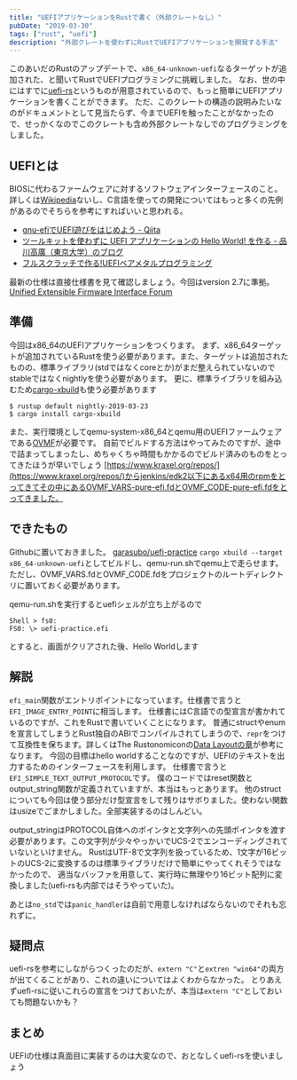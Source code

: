 ```yaml
---
title: "UEFIアプリケーションをRustで書く（外部クレートなし）"
pubDate: "2019-03-30"
tags: ["rust", "uefi"]
description: "外部クレートを使わずにRustでUEFIアプリケーションを開発する手法"
---
```


このあいだのRustのアップデートで、`x86_64-unknown-uefi`なるターゲットが追加された、と聞いてRustでUEFIプログラミングに挑戦しました。
なお、世の中にはすでに[uefi-rs](https://github.com/rust-osdev/uefi-rs)というものが用意されているので、もっと簡単にUEFIアプリケーションを書くことができます。
ただ、このクレートの構造の説明みたいなのがドキュメントとして見当たらず、今までUEFIを触ったことがなかったので、せっかくなのでこのクレートも含め外部クレートなしでのプログラミングをしました。

## UEFIとは
BIOSに代わるファームウェアに対するソフトウェアインターフェースのこと。詳しくは[Wikipedia](https://ja.wikipedia.org/wiki/Unified_Extensible_Firmware_Interface)ないし、C言語を使っての開発についてはもっと多くの先例があるのでそちらを参考にすればいいと思われる。

- [gnu-efiでUEFI遊びをはじめよう - Qiita](https://qiita.com/tnishinaga/items/40755f414557faf45dcb)
- [ツールキットを使わずに UEFI アプリケーションの Hello World! を作る - 品川高廣（東京大学）のブログ](http://d.hatena.ne.jp/shina_ecc/20140819/1408434995)
- [フルスクラッチで作る!UEFIベアメタルプログラミング](http://yuma.ohgami.jp/UEFI-Bare-Metal-Programming/)

最新の仕様は直接仕様書を見て確認しましょう。今回はversion 2.7に準拠。
[Unified Extensible Firmware Interface Forum](https://uefi.org/specifications)

## 準備
今回はx86\_64のUEFIアプリケーションをつくります。
まず、x86\_64ターゲットが追加されているRustを使う必要があります。また、ターゲットは追加されたものの、標準ライブラリ(stdではなくcoreとか)がまだ整えられていないのでstableではなくnightlyを使う必要があります。
更に、標準ライブラリを組み込むため[cargo-xbuild](https://github.com/rust-osdev/cargo-xbuild)も使う必要があります

```
$ rustup default nightly-2019-03-23
$ cargo install cargo-xbuild 
```

また、実行環境としてqemu-system-x86_64とqemu用のUEFIファームウェアである[OVMF](https://github.com/tianocore/tianocore.github.io/wiki/OVMF)が必要です。
自前でビルドする方法はやってみたのですが、途中で詰まってしまったし、めちゃくちゃ時間もかかるのでビルド済みのものをとってきたほうが早いでしょう
[https://www.kraxel.org/repos/](https://www.kraxel.org/repos/)からjenkins/edk2以下にあるx64用のrpmをとってきてその中にあるOVMF_VARS-pure-efi.fdとOVMF_CODE-pure-efi.fdをとってきました。

## できたもの
Githubに置いておきました。
[garasubo/uefi-practice](https://github.com/garasubo/uefi-practice)
`cargo xbuild --target x86_64-unknown-uefi`としてビルドし、qemu-run.shでqemu上で走らせます。ただし、OVMF_VARS.fdとOVMF_CODE.fdをプロジェクトのルートディレクトリに置いておく必要があります。

qemu-run.shを実行するとuefiシェルが立ち上がるので
```
Shell > fs0:
FS0: \> uefi-practice.efi
```
とすると、画面がクリアされた後、Hello Worldします

## 解説
`efi_main`関数がエントリポイントになっています。仕様書で言うと`EFI_IMAGE_ENTRY_POINT`に相当します。
仕様書にはC言語での型宣言が書かれているのですが、これをRustで書いていくことになります。
普通にstructやenumを宣言してしまうとRust独自のABIでコンパイルされてしまうので、`repr`をつけて互換性を保ちます。詳しくはThe Rustonomiconの[Data Layoutの章](https://doc.rust-lang.org/nomicon/data.html)が参考になります。
今回の目標はhello worldすることなのですが、UEFIのテキストを出力するためのインターフェースを利用します。
仕様書で言うと`EFI_SIMPLE_TEXT_OUTPUT_PROTOCOL`です。
僕のコードではreset関数とoutput\_string関数が定義されていますが、本当はもっとあります。
他のstructについても今回は使う部分だけ型宣言をして残りはサボりました。使わない関数はusizeでごまかしました。全部実装するのはしんどい。

output\_stringはPROTOCOL自体へのポインタと文字列への先頭ポインタを渡す必要があります。この文字列が少々やっかいでUCS-2でエンコーディングされていないといけません。
RustはUTF-8で文字列を扱っているため、1文字が16ビットのUCS-2に変換するのは標準ライブラリだけで簡単にやってくれそうではなかったので、
適当なバッファを用意して、実行時に無理やり16ビット配列に変換しました(uefi-rsも内部ではそうやっていた)。

あとは`no_std`では`panic_handler`は自前で用意しなければならないのでそれも忘れずに。

## 疑問点
uefi-rsを参考にしながらつくったのだが、`extern "C"`と`extren "win64"`の両方が出てくることがあり、これの違いについてはよくわからなかった。
とりあえずuefi-rsに従いこれらの宣言をつけておいたが、本当は`extern "C"`としておいても問題ないかも？

## まとめ
UEFIの仕様は真面目に実装するのは大変なので、おとなしくuefi-rsを使いましょう

